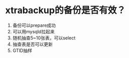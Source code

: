# xtrabackup的备份是否有效？

1. 备份可以prepare成功
2. 可以用mysqld拉起来
3. 随机抽查5~10张表，可以select
4. 抽查表是否可以更新
5. GTID抽样
